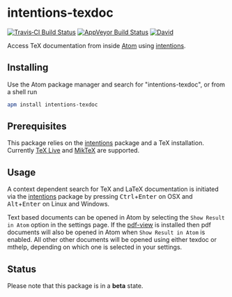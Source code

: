 # intentions-texdoc

[![Travis&#x2011;CI Build Status](http://img.shields.io/travis/yitzchak/intentions-texdoc/master.svg?label=Linux/OSX%20build)](http://travis-ci.org/yitzchak/intentions-texdoc) [![AppVeyor Build Status](http://img.shields.io/appveyor/ci/yitzchak/intentions-texdoc/master.svg?label=Windows%20build)](http://ci.appveyor.com/project/yitzchak/intentions-texdoc) [![David](http://img.shields.io/david/yitzchak/intentions-texdoc.svg)](http://david-dm.org/yitzchak/intentions-texdoc)

Access TeX documentation from inside [Atom](http://atom.io) using [intentions](https://atom.io/packages/intentions).

## Installing

Use the Atom package manager and search for "intentions-texdoc", or from a shell run

```bash
apm install intentions-texdoc
```

## Prerequisites

This package relies on the [intentions](https://atom.io/packages/intentions) package and a TeX installation. Currently [TeX Live](https://www.tug.org/texlive/) and [MikTeX](http://miktex.org/) are supported.

## Usage

A context dependent search for TeX and LaTeX documentation is initiated via the
[intentions](http://atom.io/packages/intentions) package by pressing <kbd>Ctrl</kbd>+<kbd>Enter</kbd> on OSX and <kbd>Alt</kbd>+<kbd>Enter</kbd> on Linux and Windows.

Text based documents can be opened in Atom by selecting the `Show Result in Atom` option in the settings page. If the
[pdf-view](https://atom.io/packages/pdf-view) is installed then pdf documents will also be opened in Atom when `Show Result in Atom` is enabled. All other other documents will be opened using either texdoc or mthelp, depending on which one is selected in your settings.

## Status

Please note that this package is in a **beta** state.
